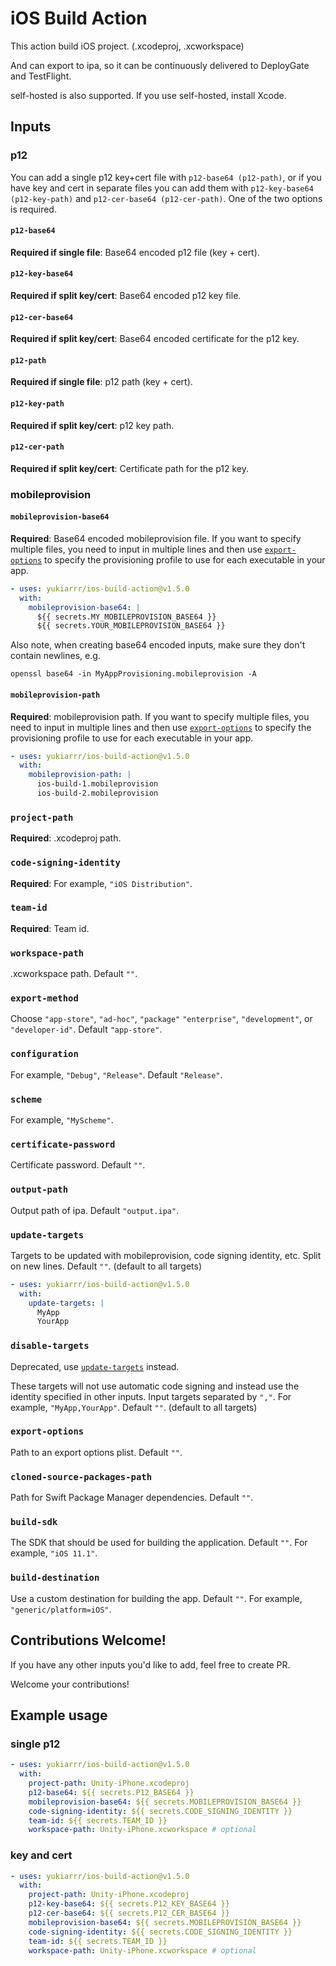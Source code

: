 # iOS Build Action

This action build iOS project. (.xcodeproj, .xcworkspace)

And can export to ipa, so it can be continuously delivered to DeployGate and TestFlight.

self-hosted is also supported. If you use self-hosted, install Xcode.

## Inputs

### p12

You can add a single p12 key+cert file with `p12-base64 (p12-path)`, or if you have key and cert in separate files you can add them with `p12-key-base64 (p12-key-path)` and `p12-cer-base64 (p12-cer-path)`. One of the two options is required.

#### `p12-base64`

**Required if single file**: Base64 encoded p12 file (key + cert).

#### `p12-key-base64`

**Required if split key/cert**: Base64 encoded p12 key file.

#### `p12-cer-base64`

**Required if split key/cert**: Base64 encoded certificate for the p12 key.

#### `p12-path`

**Required if single file**: p12 path (key + cert).

#### `p12-key-path`

**Required if split key/cert**: p12 key path.

#### `p12-cer-path`

**Required if split key/cert**: Certificate path for the p12 key.

### mobileprovision

#### `mobileprovision-base64`

**Required**: Base64 encoded mobileprovision file. If you want to specify multiple files, you need to input in multiple lines and then use [`export-options`](#export-options) to specify the provisioning profile to use for each executable in your app.

```yaml
- uses: yukiarrr/ios-build-action@v1.5.0
  with:
    mobileprovision-base64: |
      ${{ secrets.MY_MOBILEPROVISION_BASE64 }}
      ${{ secrets.YOUR_MOBILEPROVISION_BASE64 }}
```

Also note, when creating base64 encoded inputs, make sure they don't contain newlines, e.g.

    openssl base64 -in MyAppProvisioning.mobileprovision -A

#### `mobileprovision-path`

**Required**: mobileprovision path. If you want to specify multiple files, you need to input in multiple lines and then use [`export-options`](#export-options) to specify the provisioning profile to use for each executable in your app.

```yaml
- uses: yukiarrr/ios-build-action@v1.5.0
  with:
    mobileprovision-path: |
      ios-build-1.mobileprovision
      ios-build-2.mobileprovision
```

### `project-path`

**Required**: .xcodeproj path.

### `code-signing-identity`

**Required**: For example, `"iOS Distribution"`.

### `team-id`

**Required**: Team id.

### `workspace-path`

.xcworkspace path. Default `""`.

### `export-method`

Choose `"app-store"`, `"ad-hoc"`, `"package"` `"enterprise"`, `"development"`, or `"developer-id"`. Default `"app-store"`.

### `configuration`

For example, `"Debug"`, `"Release"`. Default `"Release"`.

### `scheme`

For example, `"MyScheme"`.

### `certificate-password`

Certificate password. Default `""`.

### `output-path`

Output path of ipa. Default `"output.ipa"`.

### `update-targets`

Targets to be updated with mobileprovision, code signing identity, etc. Split on new lines. Default `""`. (default to all targets)

```yaml
- uses: yukiarrr/ios-build-action@v1.5.0
  with:
    update-targets: |
      MyApp
      YourApp
```

### `disable-targets`

Deprecated, use [`update-targets`](#update-targets) instead.

These targets will not use automatic code signing and instead use the identity specified in other inputs. Input targets separated by `","`. For example, `"MyApp,YourApp"`. Default `""`. (default to all targets)

### `export-options`

Path to an export options plist. Default `""`.

### `cloned-source-packages-path`

Path for Swift Package Manager dependencies. Default `""`.

### `build-sdk`

The SDK that should be used for building the application. Default `""`. For example, `"iOS 11.1"`.

### `build-destination`

Use a custom destination for building the app. Default `""`. For example, `"generic/platform=iOS"`.

## Contributions Welcome!

If you have any other inputs you'd like to add, feel free to create PR.

Welcome your contributions!

## Example usage

### single p12

```yaml
- uses: yukiarrr/ios-build-action@v1.5.0
  with:
    project-path: Unity-iPhone.xcodeproj
    p12-base64: ${{ secrets.P12_BASE64 }}
    mobileprovision-base64: ${{ secrets.MOBILEPROVISION_BASE64 }}
    code-signing-identity: ${{ secrets.CODE_SIGNING_IDENTITY }}
    team-id: ${{ secrets.TEAM_ID }}
    workspace-path: Unity-iPhone.xcworkspace # optional
```

### key and cert

```yaml
- uses: yukiarrr/ios-build-action@v1.5.0
  with:
    project-path: Unity-iPhone.xcodeproj
    p12-key-base64: ${{ secrets.P12_KEY_BASE64 }}
    p12-cer-base64: ${{ secrets.P12_CER_BASE64 }}
    mobileprovision-base64: ${{ secrets.MOBILEPROVISION_BASE64 }}
    code-signing-identity: ${{ secrets.CODE_SIGNING_IDENTITY }}
    team-id: ${{ secrets.TEAM_ID }}
    workspace-path: Unity-iPhone.xcworkspace # optional
```
